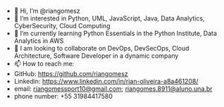 - 👋 Hi, I’m @riangomesz
- 👀 I’m interested in Python, UML, JavaScript, Java, Data Analytics, CyberSecurity, Cloud Computing
- 🌱 I’m currently learning Python Essentials in the Python Institute, Data Analytics in AWS
- 💞️ I am looking to collaborate on DevOps, DevSecOps, Cloud Architecture, Software Developer in a dynamic company
- 📫 How to reach me:
- GitHub: https://github.com/riangomesz
- Linkedin: https://www.linkedin.com/in/rian-oliveira-a8a461208/
- email: riangomessport10@gmail.com; riangomes.8911@aluno.una.br
- phone number: +55 31984417580 
<!---
riangomesz/riangomesz is a ✨ special ✨ repository because its `README.md` (this file) appears on your GitHub profile.
You can click the Preview link to take a look at your changes.
--->
